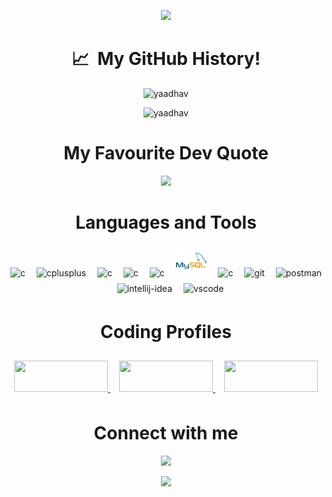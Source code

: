 <p align="center">
  <img src="https://capsule-render.vercel.app/api?type=waving&color=gradient&text=Hello!&height=100&section=header"/>
</p>

<h1 align="center"> 📈 &nbsp;My GitHub History! </h1>

<p align="center">
    <img src="https://github-readme-stats.vercel.app/api?username=yaadhav&show_icons=true&theme=merko" alt="yaadhav" height="200" width="470" />
</p>
<p align="center">
    <img src="https://github-readme-streak-stats.herokuapp.com/?user=yaadhav&theme=merko" alt="yaadhav" height="200" width="470" />
</p>


<h1 align="center"> My Favourite Dev Quote </h1>
<p align="center">
    <img src="https://quotes-github-readme.vercel.app/api?quote=A%20new%20idea%20comes%20suddenly%20and%20in%20a%20rather%20intuitive%20way,%20but%20intuition%20is%20nothing%20but%20the%20outcome%20of%20earlier%20intellectual%20experience.%20&author=Albert%20Einstein&type=horizontal&theme=merko"/>
</p>

<h1 align="center">Languages and Tools</h1>

<p align="center">
<img src="https://img.icons8.com/color/1600/c-programming.png" alt="c" width="50" height="50"/>
<img width="10" />
<img src="https://img.icons8.com/color/1600/c-plus-plus-logo.png" alt="cplusplus" width="50" height="50"/> 
<img width="10" />
<img src="https://img.icons8.com/color/1600/python--v1.png" alt="c" width="50" height="50"/>
<img width="10" />
<img src="https://img.icons8.com/color/1600/java-coffee-cup-logo--v1.png" alt="c" width="50" height="50"/>
<img width="10" />
<img src="https://img.icons8.com/color/1600/spring-logo.png" alt="c" width="50" height="50"/>
<img width="10" />
<img src="https://raw.githubusercontent.com/devicons/devicon/master/icons/mysql/mysql-original-wordmark.svg" alt="mysql" width="50" height="50"/>
<img width="10" />
<img style="padding: 3px 0px 3px 0px;"  src="https://static-00.iconduck.com/assets.00/postgresql-original-wordmark-icon-1024x1021-b2427c8t.png" alt="c" width="44" height="50"/>
<img width="10" />
<img src="https://img.icons8.com/color/1600/git.png" width="50" height="50" alt="git"  />
<img width="10" />
<img style="padding: 3px 0px 3px 0px;" src="https://www.vectorlogo.zone/logos/getpostman/getpostman-icon.svg" alt="postman" width="44" height="50"/>
<img width="10" />
<img style="padding: 3px 0px 3px 0px;" src="https://img.icons8.com/color/1600/intellij-idea.png" width="40" height="50" alt="intellij-idea"  />
<img width="10" />
<img style="padding: 5px 0px 5px 0px;" src="https://cdn.jsdelivr.net/gh/devicons/devicon/icons/vscode/vscode-original.svg" width="40" height="50" alt="vscode"  />

</p>

<h1 align="center">Coding Profiles</h1>
<p align="center">
<a href="https://codeforces.com/profile/yaadhav">
<img style="padding: 10px 0px 10px 0px;" width="150" height="50" src="https://img.shields.io/badge/Specialist-spl?label=CodeForces&labelColor=grey&color=cyan&link=https%3A%2F%2Fcodeforces.com%2Fprofile%2Fyaadhav"/>
</a>
<img width="10" />
<a href="https://codechef.com/users/yaadhav_07">
<img style="padding: 10px 0px 10px 0px;" width="150" height="50" src="https://img.shields.io/badge/%E2%98%85%E2%98%85%E2%98%85%E2%98%85-4star?label=CodeChef%20&labelColor=grey&color=%23633a6f&&link=https%3A%2F%2Fwww.codechef.com%2Fusers%2Fyaadhav_07"/>
</a>
<img width="10" />
<a href="https://leetcode.com/yaadhav">
<img style="padding: 10px 0px 10px 0px;" width="150" height="50" src="https://img.shields.io/badge/250%2B%20Solves-250solves?label=LeetCode&labelColor=grey&color=%23D1941A"/>
</a>
</p>

<h1 align="center">Connect with me</h1>
<p align="center">
<a href="https://linkedin.com/in/yaadhav">
    <img height="60" src="https://cdn.uconnectlabs.com/wp-content/uploads/sites/46/2022/08/Linkedin-Logo-e1660320077673-768x238.png"/>
</a>
</p>


<p align="center">
  <img src="https://capsule-render.vercel.app/api?type=waving&color=gradient&height=100&section=footer"/>
</p>
